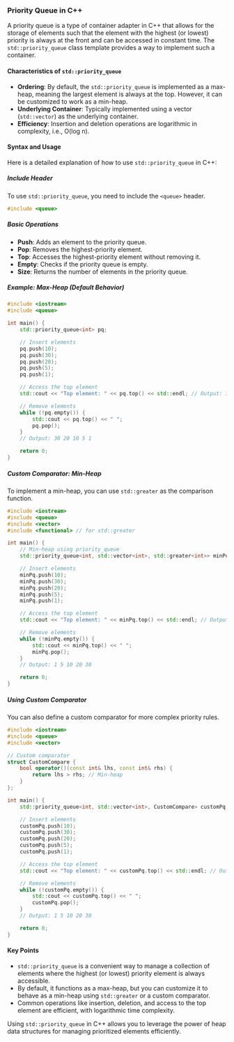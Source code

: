 
### Priority Queue in C++

A priority queue is a type of container adapter in C++ that allows for the storage of elements such that the element with the highest (or lowest) priority is always at the front and can be accessed in constant time. The `std::priority_queue` class template provides a way to implement such a container.

#### Characteristics of `std::priority_queue`

- **Ordering**: By default, the `std::priority_queue` is implemented as a max-heap, meaning the largest element is always at the top. However, it can be customized to work as a min-heap.
- **Underlying Container**: Typically implemented using a vector (`std::vector`) as the underlying container.
- **Efficiency**: Insertion and deletion operations are logarithmic in complexity, i.e., O(log n).

#### Syntax and Usage

Here is a detailed explanation of how to use `std::priority_queue` in C++:

##### Include Header
To use `std::priority_queue`, you need to include the `<queue>` header.

```cpp
#include <queue>
```

##### Basic Operations
- **Push**: Adds an element to the priority queue.
- **Pop**: Removes the highest-priority element.
- **Top**: Accesses the highest-priority element without removing it.
- **Empty**: Checks if the priority queue is empty.
- **Size**: Returns the number of elements in the priority queue.

##### Example: Max-Heap (Default Behavior)
```cpp
#include <iostream>
#include <queue>

int main() {
    std::priority_queue<int> pq;

    // Insert elements
    pq.push(10);
    pq.push(30);
    pq.push(20);
    pq.push(5);
    pq.push(1);

    // Access the top element
    std::cout << "Top element: " << pq.top() << std::endl; // Output: 30

    // Remove elements
    while (!pq.empty()) {
        std::cout << pq.top() << " ";
        pq.pop();
    }
    // Output: 30 20 10 5 1

    return 0;
}
```

##### Custom Comparator: Min-Heap
To implement a min-heap, you can use `std::greater` as the comparison function.

```cpp
#include <iostream>
#include <queue>
#include <vector>
#include <functional> // for std::greater

int main() {
    // Min-heap using priority_queue
    std::priority_queue<int, std::vector<int>, std::greater<int>> minPq;

    // Insert elements
    minPq.push(10);
    minPq.push(30);
    minPq.push(20);
    minPq.push(5);
    minPq.push(1);

    // Access the top element
    std::cout << "Top element: " << minPq.top() << std::endl; // Output: 1

    // Remove elements
    while (!minPq.empty()) {
        std::cout << minPq.top() << " ";
        minPq.pop();
    }
    // Output: 1 5 10 20 30

    return 0;
}
```

##### Using Custom Comparator
You can also define a custom comparator for more complex priority rules.
```cpp
#include <iostream>
#include <queue>
#include <vector>

// Custom comparator
struct CustomCompare {
    bool operator()(const int& lhs, const int& rhs) {
        return lhs > rhs; // Min-heap
    }
};

int main() {
    std::priority_queue<int, std::vector<int>, CustomCompare> customPq;

    // Insert elements
    customPq.push(10);
    customPq.push(30);
    customPq.push(20);
    customPq.push(5);
    customPq.push(1);

    // Access the top element
    std::cout << "Top element: " << customPq.top() << std::endl; // Output: 1

    // Remove elements
    while (!customPq.empty()) {
        std::cout << customPq.top() << " ";
        customPq.pop();
    }
    // Output: 1 5 10 20 30

    return 0;
}
```

#### Key Points
- `std::priority_queue` is a convenient way to manage a collection of elements where the highest (or lowest) priority element is always accessible.
- By default, it functions as a max-heap, but you can customize it to behave as a min-heap using `std::greater` or a custom comparator.
- Common operations like insertion, deletion, and access to the top element are efficient, with logarithmic time complexity.

Using `std::priority_queue` in C++ allows you to leverage the power of heap data structures for managing prioritized elements efficiently.
